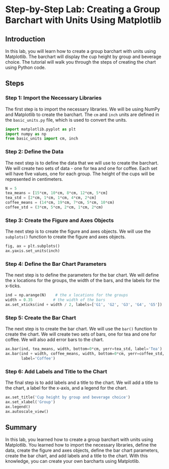 # Step-by-Step Lab: Creating a Group Barchart with Units Using Matplotlib

## Introduction

In this lab, you will learn how to create a group barchart with units using Matplotlib. The barchart will display the cup height by group and beverage choice. The tutorial will walk you through the steps of creating the chart using Python code.

## Steps

### Step 1: Import the Necessary Libraries

The first step is to import the necessary libraries. We will be using NumPy and Matplotlib to create the barchart. The `cm` and `inch` units are defined in the `basic_units.py` file, which is used to convert the units.

```python
import matplotlib.pyplot as plt
import numpy as np
from basic_units import cm, inch
```

### Step 2: Define the Data

The next step is to define the data that we will use to create the barchart. We will create two sets of data - one for tea and one for coffee. Each set will have five values, one for each group. The height of the cups will be represented in centimeters.

```python
N = 5
tea_means = [15*cm, 10*cm, 8*cm, 12*cm, 5*cm]
tea_std = [2*cm, 1*cm, 1*cm, 4*cm, 2*cm]
coffee_means = (14*cm, 19*cm, 7*cm, 5*cm, 10*cm)
coffee_std = (3*cm, 5*cm, 2*cm, 1*cm, 2*cm)
```

### Step 3: Create the Figure and Axes Objects

The next step is to create the figure and axes objects. We will use the `subplots()` function to create the figure and axes objects.

```python
fig, ax = plt.subplots()
ax.yaxis.set_units(inch)
```

### Step 4: Define the Bar Chart Parameters

The next step is to define the parameters for the bar chart. We will define the x locations for the groups, the width of the bars, and the labels for the x-ticks.

```python
ind = np.arange(N)    # the x locations for the groups
width = 0.35         # the width of the bars
ax.set_xticks(ind + width / 2, labels=['G1', 'G2', 'G3', 'G4', 'G5'])
```

### Step 5: Create the Bar Chart

The next step is to create the bar chart. We will use the `bar()` function to create the chart. We will create two sets of bars, one for tea and one for coffee. We will also add error bars to the chart.

```python
ax.bar(ind, tea_means, width, bottom=0*cm, yerr=tea_std, label='Tea')
ax.bar(ind + width, coffee_means, width, bottom=0*cm, yerr=coffee_std,
       label='Coffee')
```

### Step 6: Add Labels and Title to the Chart

The final step is to add labels and a title to the chart. We will add a title to the chart, a label for the x-axis, and a legend for the chart.

```python
ax.set_title('Cup height by group and beverage choice')
ax.set_xlabel('Group')
ax.legend()
ax.autoscale_view()
```

## Summary

In this lab, you learned how to create a group barchart with units using Matplotlib. You learned how to import the necessary libraries, define the data, create the figure and axes objects, define the bar chart parameters, create the bar chart, and add labels and a title to the chart. With this knowledge, you can create your own barcharts using Matplotlib.
